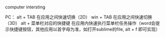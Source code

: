 computer intersting 

PC：
alt + TAB 						在应用之间快速切换（2D）
win + TAB 						在应用之间快速切换（3D）
alt + 菜单栏对应的快捷键  		在应用内快速执行菜单栏任务操作（word会提示快捷键按钮，其他应用以首字母为准，如打开sublime的file, alt + f 即可实现）